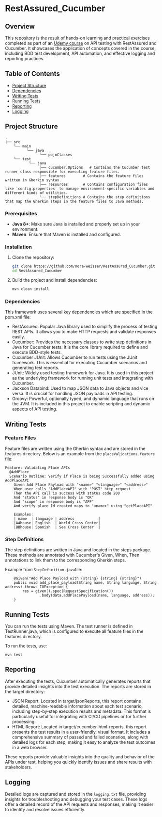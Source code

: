 # RestAssured_Cucumber

## Overview

This repository is the result of hands-on learning and practical exercises completed as part of an [Udemy course](https://www.udemy.com/course/rest-api-automation-testing-rest-assured/) on API testing with RestAssured and Cucumber. It showcases the application of concepts covered in the course, including BDD test development, API automation, and effective logging and reporting practices.

## Table of Contents

- [Project Structure](#project-structure)
- [Dependencies](#dependencies)
- [Writing Tests](#writing-tests)
- [Running Tests](#running-tests)
- [Reporting](#reporting)
- [Logging](#logging)

## Project Structure
    .
    ├── src
        └── main  
              └── java
                    └── pojoClasses
        └── test         
               └── java
                    ├── cucumber.Options   # Contains the Cucumber test runner class responsible for executing feature files.
                    ├── features        # Contains the feature files written in Gherkin syntax.
                    ├── resources       # Contains configuration files like `config.properties` to manage environment-specific variables and different kinds of utilities.
                    └── stepDefinitions # Contains the step definitions that map the Gherkin steps in the feature files to Java methods.
### Prerequisites

- **Java 8+**: Make sure Java is installed and properly set up in your environment.
- **Maven**: Ensure that Maven is installed and configured.

### Installation

1. Clone the repository:

   ```bash
   git clone https://github.com/nora-weisser/RestAssured_Cucumber.git
   cd RestAssured_Cucumber

2. Build the project and install dependencies:
   ```bash
   mvn clean install

### Dependencies

This framework uses several key dependencies which are specified in the pom.xml file:

* RestAssured: Popular Java library used to simplify the process of testing REST APIs. It allows you to make HTTP requests and validate responses easily.
* Cucumber: Provides the necessary classes to write step definitions in Java for Cucumber tests. It is the core library required to define and execute BDD-style tests.
* Cucumber JUnit: Allows Cucumber to run tests using the JUnit framework. This is essential for executing Cucumber scenarios and generating test reports.
* JUnit: Widely used testing framework for Java. It is used in this project as the underlying framework for running unit tests and integrating with Cucumber.
* Jackson Databind: Used to map JSON data to Java objects and vice versa. It is crucial for handling JSON payloads in API testing.
* Groovy: Powerful, optionally typed, and dynamic language that runs on the JVM. It is included in this project to enable scripting and dynamic aspects of API testing.

## Writing Tests
### Feature Files
Feature files are written using the Gherkin syntax and are stored in the features directory. Below is an example from the `placeValidations.feature` file:

```
Feature: Validating Place APIs
  @AddPlace
  Scenario Outline: Verify if Place is being Successfully added using AddPlaceAPI
    Given Add Place Payload with "<name>" "<language>" "<address>"
    When user calls "AddPlaceAPI" with "POST" http request
    Then the API call is success with status code 200
    And "status" in response body is "OK"
    And "scope" in response body is "APP"
    And verify place Id created maps to "<name>" using "getPlaceAPI"

    Examples:
    | name  | language | address           |
    |AAhouse| English  | World Cross Center|
    |BBhouse| Spanish  | Sea Cross Center  |
```
### Step Definitions
The step definitions are written in Java and located in the steps package. These methods are annotated with Cucumber's Given, When, Then annotations to link them to the corresponding Gherkin steps.

Example from `StepDefinition.java`file:

```
    @Given("Add Place Payload with {string} {string} {string}")
    public void add_place_payload(String name, String language, String address) throws IOException {
        res = given().spec(RequestSpecification())
                .body(data.addPlacePayload(name, language, address));
    }
```

## Running Tests
You can run the tests using Maven. The test runner is defined in TestRunner.java, which is configured to execute all feature files in the features directory.

To run the tests, use:
```
mvn test
```

## Reporting
After executing the tests, Cucumber automatically generates reports that provide detailed insights into the test execution. The reports are stored in the target directory:
* JSON Report: Located in target/jsonReports, this report contains detailed, machine-readable information about each test scenario, including step-by-step execution results and metadata. This format is particularly useful for integrating with CI/CD pipelines or for further processing.
* HTML Report: Located in target/cucumber-html-reports, this report presents the test results in a user-friendly, visual format. It includes a comprehensive summary of passed and failed scenarios, along with detailed logs for each step, making it easy to analyze the test outcomes in a web browser.

These reports provide valuable insights into the quality and behavior of the APIs under test, helping you quickly identify issues and share results with stakeholders.

## Logging

Detailed logs are captured and stored in the `logging.txt` file, providing insights for troubleshooting and debugging your test cases. These logs offer a detailed record of the API requests and responses, making it easier to identify and resolve issues efficiently.
